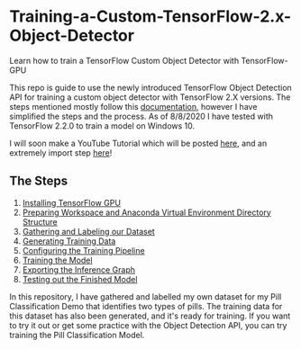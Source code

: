 # Training-a-Custom-TensorFlow-2.x-Object-Detector
Learn how to train a TensorFlow Custom Object Detector with TensorFlow-GPU

This repo is guide to use the newly introduced TensorFlow Object Detection API for training a custom object detector with TensorFlow 2.X versions. The steps mentioned mostly follow this [documentation](https://tensorflow-object-detection-api-tutorial.readthedocs.io/en/latest/training.html#), however I have simplified the steps and the process. As of 8/8/2020 I have tested with TensorFlow 2.2.0 to train a model on Windows 10.

I will soon make a YouTube Tutorial which will be posted [here](), and an extremely import step [here](https://www.youtube.com/channel/UCT9t2Bug62RDUfSBcPt0Bzg?sub_confirmation=1)!

## The Steps
1. [Installing TensorFlow GPU]()
2. [Preparing Workspace and Anaconda Virtual Environment Directory Structure]()
3. [Gathering and Labeling our Dataset]()
4. [Generating Training Data]()
5. [Configuring the Training Pipeline]()
6. [Training the Model]()
7. [Exporting the Inference Graph]()
8. [Testing out the Finished Model]()

In this repository, I have gathered and labelled my own dataset for my Pill Classification Demo that identifies two types of pills. The training data for this dataset has also been generated, and it's ready for training. If you want to try it out or get some practice with the Object Detection API, you can try training the Pill Classification Model.

